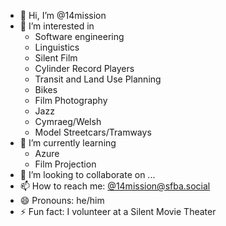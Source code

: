 - 👋 Hi, I’m @14mission
- 👀 I’m interested in
  - Software engineering
  - Linguistics
  - Silent Film
  - Cylinder Record Players
  - Transit and Land Use Planning
  - Bikes
  - Film Photography
  - Jazz
  - Cymraeg/Welsh
  - Model Streetcars/Tramways
- 🌱 I’m currently learning
  - Azure
  - Film Projection
- 💞️ I’m looking to collaborate on ...
- 📫 How to reach me: [@14mission@sfba.social](https://sfba.social/@14mission)
- 😄 Pronouns: he/him
- ⚡ Fun fact: I volunteer at a Silent Movie Theater

<!---
14mission/14mission is a ✨ special ✨ repository because its `README.md` (this file) appears on your GitHub profile.
You can click the Preview link to take a look at your changes.
--->
